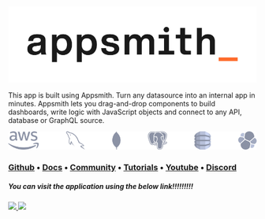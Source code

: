 ![](https://raw.githubusercontent.com/appsmithorg/appsmith/release/static/appsmith_logo_primary.png)

This app is built using Appsmith. Turn any datasource into an internal app in minutes. Appsmith lets you drag-and-drop components to build dashboards, write logic with JavaScript objects and connect to any API, database or GraphQL source.

![](https://raw.githubusercontent.com/appsmithorg/appsmith/release/static/images/integrations.png)

### [Github](https://github.com/appsmithorg/appsmith) • [Docs](https://docs.appsmith.com/?utm_source=github&utm_medium=social&utm_content=appsmith_docs&utm_campaign=null&utm_term=appsmith_docs) • [Community](https://community.appsmith.com/) • [Tutorials](https://github.com/appsmithorg/appsmith/tree/update/readme#tutorials) • [Youtube](https://www.youtube.com/appsmith) • [Discord](https://discord.gg/rBTTVJp)

##### You can visit the application using the below link!!!!!!!!!

###### [![](https://assets.appsmith.com/git-sync/Buttons.svg) ](Cypress/applications/62af53ff78c5ed4cdfd8ddc7/pages/62af53ff78c5ed4cdfd8ddca) [![](https://assets.appsmith.com/git-sync/Buttons2.svg)](Cypress/applications/62af53ff78c5ed4cdfd8ddc7/pages/62af53ff78c5ed4cdfd8ddca/edit)
